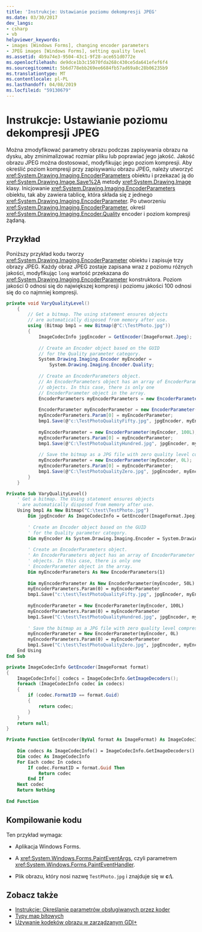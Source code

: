 ```yaml
---
title: 'Instrukcje: Ustawianie poziomu dekompresji JPEG'
ms.date: 03/30/2017
dev_langs:
- csharp
- vb
helpviewer_keywords:
- images [Windows Forms], changing encoder parameters
- JPEG images [Windows Forms], setting quality level
ms.assetid: 4b9a74e3-9504-43c1-9f28-ace651d0772e
ms.openlocfilehash: de9dce1b3c15070fda268c430ce5da641efef6f4
ms.sourcegitcommit: 5b6d778ebb269ee6684fb57ad69a8c28b06235b9
ms.translationtype: MT
ms.contentlocale: pl-PL
ms.lasthandoff: 04/08/2019
ms.locfileid: "59130679"
---
```

# <a name="how-to-set-jpeg-compression-level"></a>Instrukcje: Ustawianie poziomu dekompresji JPEG
Można zmodyfikować parametry obrazu podczas zapisywania obrazu na dysku, aby zminimalizować rozmiar pliku lub poprawiać jego jakość. Jakość obrazu JPEG można dostosować, modyfikując jego poziom kompresji. Aby określić poziom kompresji przy zapisywaniu obrazu JPEG, należy utworzyć <xref:System.Drawing.Imaging.EncoderParameters> obiektu i przekazać ją do <xref:System.Drawing.Image.Save%2A> metody <xref:System.Drawing.Image> klasy. Inicjowanie <xref:System.Drawing.Imaging.EncoderParameters> obiektu, tak aby zawiera tablicę, która składa się z jednego <xref:System.Drawing.Imaging.EncoderParameter>. Po utworzeniu <xref:System.Drawing.Imaging.EncoderParameter>, określ <xref:System.Drawing.Imaging.Encoder.Quality> encoder i poziom kompresji żądaną.  
  
## <a name="example"></a>Przykład  
 Poniższy przykład kodu tworzy <xref:System.Drawing.Imaging.EncoderParameter> obiektu i zapisuje trzy obrazy JPEG. Każdy obraz JPEG zostaje zapisana wraz z poziomu różnych jakości, modyfikując `long` wartość przekazana do <xref:System.Drawing.Imaging.EncoderParameter> konstruktora. Poziom jakości 0 odnosi się do największej kompresji i poziomu jakości 100 odnosi się do co najmniej kompresji.  
  
```csharp  
private void VaryQualityLevel()  
    {  
        // Get a bitmap. The using statement ensures objects  
        // are automatically disposed from memory after use.  
        using (Bitmap bmp1 = new Bitmap(@"C:\TestPhoto.jpg"))  
        {  
            ImageCodecInfo jpgEncoder = GetEncoder(ImageFormat.Jpeg);  
  
            // Create an Encoder object based on the GUID  
            // for the Quality parameter category.  
            System.Drawing.Imaging.Encoder myEncoder =  
                System.Drawing.Imaging.Encoder.Quality;  
  
            // Create an EncoderParameters object.  
            // An EncoderParameters object has an array of EncoderParameter  
            // objects. In this case, there is only one  
            // EncoderParameter object in the array.  
            EncoderParameters myEncoderParameters = new EncoderParameters(1);  
  
            EncoderParameter myEncoderParameter = new EncoderParameter(myEncoder, 50L);  
            myEncoderParameters.Param[0] = myEncoderParameter;  
            bmp1.Save(@"c:\TestPhotoQualityFifty.jpg", jpgEncoder, myEncoderParameters);  
  
            myEncoderParameter = new EncoderParameter(myEncoder, 100L);  
            myEncoderParameters.Param[0] = myEncoderParameter;  
            bmp1.Save(@"C:\TestPhotoQualityHundred.jpg", jpgEncoder, myEncoderParameters);  
  
            // Save the bitmap as a JPG file with zero quality level compression.  
            myEncoderParameter = new EncoderParameter(myEncoder, 0L);  
            myEncoderParameters.Param[0] = myEncoderParameter;  
            bmp1.Save(@"C:\TestPhotoQualityZero.jpg", jpgEncoder, myEncoderParameters);  
        }  
    }  
```  
  
```vb  
Private Sub VaryQualityLevel()  
    ' Get a bitmap. The Using statement ensures objects  
    ' are automatically disposed from memory after use.  
    Using bmp1 As New Bitmap("C:\test\TestPhoto.jpg")  
        Dim jpgEncoder As ImageCodecInfo = GetEncoder(ImageFormat.Jpeg)  
  
        ' Create an Encoder object based on the GUID  
        ' for the Quality parameter category.  
        Dim myEncoder As System.Drawing.Imaging.Encoder = System.Drawing.Imaging.Encoder.Quality  
  
        ' Create an EncoderParameters object.  
        ' An EncoderParameters object has an array of EncoderParameter  
        ' objects. In this case, there is only one  
        ' EncoderParameter object in the array.  
        Dim myEncoderParameters As New EncoderParameters(1)  
  
        Dim myEncoderParameter As New EncoderParameter(myEncoder, 50L)  
        myEncoderParameters.Param(0) = myEncoderParameter  
        bmp1.Save("c:\test\TestPhotoQualityFifty.jpg", jpgEncoder, myEncoderParameters)  
  
        myEncoderParameter = New EncoderParameter(myEncoder, 100L)  
        myEncoderParameters.Param(0) = myEncoderParameter  
        bmp1.Save("C:\test\TestPhotoQualityHundred.jpg", jpgEncoder, myEncoderParameters)  
  
        ' Save the bitmap as a JPG file with zero quality level compression.  
        myEncoderParameter = New EncoderParameter(myEncoder, 0L)  
        myEncoderParameters.Param(0) = myEncoderParameter  
        bmp1.Save("C:\test\TestPhotoQualityZero.jpg", jpgEncoder, myEncoderParameters)  
    End Using  
End Sub  
```  
  
```csharp  
private ImageCodecInfo GetEncoder(ImageFormat format)  
{  
    ImageCodecInfo[] codecs = ImageCodecInfo.GetImageDecoders();  
    foreach (ImageCodecInfo codec in codecs)  
    {  
        if (codec.FormatID == format.Guid)  
        {  
            return codec;  
        }  
    }  
    return null;  
}  
```  
  
```vb  
Private Function GetEncoder(ByVal format As ImageFormat) As ImageCodecInfo  
  
    Dim codecs As ImageCodecInfo() = ImageCodecInfo.GetImageDecoders()  
    Dim codec As ImageCodecInfo  
    For Each codec In codecs  
        If codec.FormatID = format.Guid Then  
            Return codec  
        End If  
    Next codec  
    Return Nothing  
  
End Function  
```  
  
## <a name="compiling-the-code"></a>Kompilowanie kodu  
 Ten przykład wymaga:  
  
-   Aplikacja Windows Forms.  
  
-   A <xref:System.Windows.Forms.PaintEventArgs>, czyli parametrem <xref:System.Windows.Forms.PaintEventHandler>.  
  
-   Plik obrazu, który nosi nazwę `TestPhoto.jpg` i znajduje się w **c:\\**.  
  
## <a name="see-also"></a>Zobacz także

- [Instrukcje: Określanie parametrów obsługiwanych przez koder](how-to-determine-the-parameters-supported-by-an-encoder.md)
- [Typy map bitowych](types-of-bitmaps.md)
- [Używanie kodeków obrazu w zarządzanym GDI+](using-image-encoders-and-decoders-in-managed-gdi.md)
